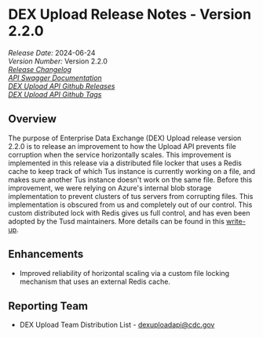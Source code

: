 # DEX Upload Release Notes - Version 2.2.0

*Release Date:* 2024-06-24  <br/>
*Version Number:* Version 2.2.0  <br/>
*[Release Changelog](https://github.com/CDCgov/data-exchange-upload/blob/main/CHANGELOG.md)*  <br/>
*[API Swagger Documentation](https://cdcgov.github.io/data-exchange-upload/)* <br/>
*[DEX Upload API Github Releases](https://github.com/CDCgov/data-exchange-upload/releases)* <br/>
*[DEX Upload API Github Tags](https://github.com/CDCgov/data-exchange-upload/tags)*

## Overview
The purpose of Enterprise Data Exchange (DEX) Upload release version 2.2.0 is to release an improvement to how the Upload API prevents file corruption when the service horizontally scales.  This improvement is implemented in this release via a distributed file locker that uses a Redis cache to keep track of which Tus instance is currently working on a file, and makes sure another Tus instance doesn't work on the same file.  Before this improvement, we were relying on Azure's internal blob storage implementation to prevent clusters of tus servers from corrupting files.  This implementation is obscured from us and completely out of our control.  This custom distributed lock with Redis gives us full control, and has even been adopted by the Tusd maintainers.  More details can be found in this [write-up](https://cdc.sharepoint.com/:w:/r/teams/CDC-Data-Exchange/Shared%20Documents/Upload%20API/11_ADR/ADR%20-%20Redis%20for%20Distributed%20Upload%20File%20Locking.docx?d=w1b7b4609733d4cf1be2edaa15e073925&csf=1&web=1&e=T09E2G).

## Enhancements
- Improved reliability of horizontal scaling via a custom file locking mechanism that uses an external Redis cache.

## Reporting Team
- DEX Upload Team Distribution List - dexuploadapi@cdc.gov